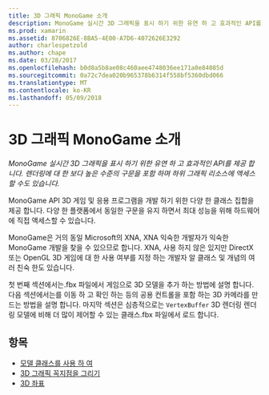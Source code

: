 ```yaml
---
title: 3D 그래픽 MonoGame 소개
description: MonoGame 실시간 3D 그래픽을 표시 하기 위한 유연 하 고 효과적인 API를 제공 합니다. 렌더링에 대 한 보다 높은 수준의 구문을 포함 하며 하위 그래픽 리소스에 액세스할 수도 있습니다.
ms.prod: xamarin
ms.assetid: 8706826E-8BA5-4E00-A7D6-4072626E3292
author: charlespetzold
ms.author: chape
ms.date: 03/28/2017
ms.openlocfilehash: b0d8a5b8ae08c460aee4748036ee171a0e84085d
ms.sourcegitcommit: 0a72c7dea020b965378b6314f558bf5360dbd066
ms.translationtype: MT
ms.contentlocale: ko-KR
ms.lasthandoff: 05/09/2018
---
```

# <a name="introduction-to-3d-graphics-with-monogame"></a>3D 그래픽 MonoGame 소개

_MonoGame 실시간 3D 그래픽을 표시 하기 위한 유연 하 고 효과적인 API를 제공 합니다. 렌더링에 대 한 보다 높은 수준의 구문을 포함 하며 하위 그래픽 리소스에 액세스할 수도 있습니다._

MonoGame API 3D 게임 및 응용 프로그램을 개발 하기 위한 다양 한 클래스 집합을 제공 합니다. 다양 한 플랫폼에서 동일한 구문을 유지 하면서 최대 성능을 위해 하드웨어에 직접 액세스할 수 있습니다.

MonoGame은 거의 동일 Microsoft의 XNA, XNA 익숙한 개발자가 익숙한 MonoGame 개발을 찾을 수 있으므로 합니다. XNA, 사용 하지 않은 있지만 DirectX 또는 OpenGL 3D 게임에 대 한 사용 여부를 지정 하는 개발자 알 클래스 및 개념의 여러 친숙 한도 있습니다.

첫 번째 섹션에서는.fbx 파일에서 게임으로 3D 모델을 추가 하는 방법에 설명 합니다. 다음 섹션에서는를 이동 하 고 확인 하는 등의 공용 컨트롤을 포함 하는 3D 카메라를 만드는 방법을 설명 합니다. 마지막 섹션은 심층적으로는 `VertexBuffer` 3D 렌더링 렌더링 모델에 비해 더 많이 제어할 수 있는 클래스.fbx 파일에서 로드 합니다.


## <a name="topics"></a>항목

- [모델 클래스를 사용 하 여](~/graphics-games/monogame/3d/part1.md)
- [3D 그래픽 꼭지점을 그리기](~/graphics-games/monogame/3d/part2.md)
- [3D 좌표](~/graphics-games/monogame/3d/part3.md)
